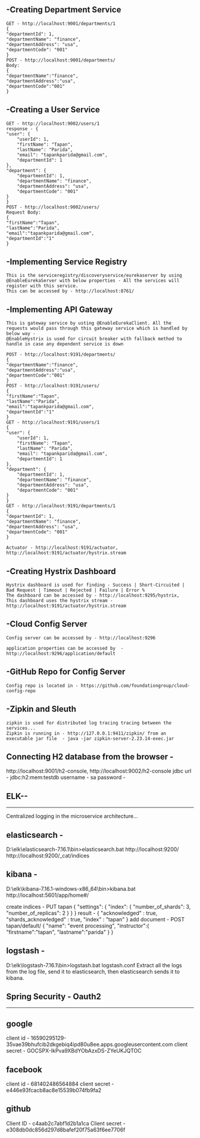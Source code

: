 -Creating Department Service
-----------------------------------
	GET - http://localhost:9001/departments/1
	{
    "departmentId": 1,
    "departmentName": "finance",
    "departmentAddress": "usa",
    "departmentCode": "001"
	}
	POST - http://localhost:9001/departments/
	Body:
	{
	"departmentName":"finance",
	"departmentAddress":"usa",
	"departmentCode":"001"
	}
-Creating a User Service
------------------------------------
	GET - http://localhost:9002/users/1
	response - {
    "user": {
        "userId": 1,
        "firstName": "Tapan",
        "lastName": "Parida",
        "email": "tapankparida@gmail.com",
        "departmentId": 1
    },
    "department": {
        "departmentId": 1,
        "departmentName": "finance",
        "departmentAddress": "usa",
        "departmentCode": "001"
    }
	}
	POST - http://localhost:9002/users/
	Request Body:
	{
	"firstName":"Tapan",
	"lastName":"Parida",
	"email":"tapankparida@gmail.com",
	"departmentId":"1"
	}

	
-Implementing Service Registry
------------------------------------
	This is the serviceregistry/discoveryservice/eurekaserver by using @EnableEurekaServer with below properties - All the services will register with this service. 
	This can be accessed by - http://localhost:8761/
	
-Implementing API Gateway
------------------------------------
	This is gateway service by usting @EnableEurekaClient. All the requests would pass through this gateway service which is handled by below way - 
	@EnableHystrix is used for circuit breaker with fallback method to handle in case any dependent service is down
	
	POST - http://localhost:9191/departments/
	{
	"departmentName":"finance",
	"departmentAddress":"usa",
	"departmentCode":"001"
	}
	POST - http://localhost:9191/users/
	{
	"firstName":"Tapan",
	"lastName":"Parida",
	"email":"tapankparida@gmail.com",
	"departmentId":"1"
	}
	GET - http://localhost:9191/users/1
	{
    "user": {
        "userId": 1,
        "firstName": "Tapan",
        "lastName": "Parida",
        "email": "tapankparida@gmail.com",
        "departmentId": 1
    },
    "department": {
        "departmentId": 1,
        "departmentName": "finance",
        "departmentAddress": "usa",
        "departmentCode": "001"
    }
	}
	GET - http://localhost:9191/departments/1
	{
    "departmentId": 1,
    "departmentName": "finance",
    "departmentAddress": "usa",
    "departmentCode": "001"
	}
	
	Actuator - http://localhost:9191/actuator, http://localhost:9191/actuator/hystrix.stream

-Creating Hystrix Dashboard
------------------------------------
	Hystrix dashboard is used for finding - Success | Short-Circuited | Bad Request | Timeout | Rejected | Failure | Error %
	The dashboard can be accessed by - http://localhost:9295/hystrix, 
	This dashboard uses the hystrix stream - http://localhost:9191/actuator/hystrix.stream


-Cloud Config Server
------------------------------------
	Config server can be accessed by - http://localhost:9296

	application properties can be accessed by  - http://localhost:9296/application/default

-GitHub Repo for Config Server
------------------------------------
	Config repo is located in - https://github.com/foundationgroup/cloud-config-repo
	
-Zipkin and Sleuth
------------------------------------
	zipkin is used for distributed log tracing tracing between the services...
	Zipkin is running in - http://127.0.0.1:9411/zipkin/ from an executable jar file  - java -jar zipkin-server-2.23.14-exec.jar


Connecting H2 database from the browser - 
------------------------------------
http://localhost:9001/h2-console, http://localhost:9002/h2-console
jdbc url - jdbc:h2:mem:testdb
username - sa
password - 


ELK--
------------------------------------
------------------------------------
Centralized logging in the microservice architecture...

elasticsearch - 
--------------
D:\elk\elasticsearch-7.16.1\bin>elasticsearch.bat
http://localhost:9200/
http://localhost:9200/_cat/indices

kibana - 
---------
D:\elk\kibana-7.16.1-windows-x86_64\bin>kibana.bat
http://localhost:5601/app/home#/

create indices - 
PUT tapan 
{
  "settings": {
    "index": {
      "number_of_shards": 3,
      "number_of_replicas": 2
      }
  }
}
result - 
{
  "acknowledged" : true,
  "shards_acknowledged" : true,
  "index" : "tapan"
}
add document - 
POST tapan/default/ 
{
  "name": "event processing",
  "instructor":{
    "firstname":"tapan",
    "lastname":"parida"
  }
}

logstash - 
----------
D:\elk\logstash-7.16.1\bin>logstash.bat logstash.conf
Extract all the logs from the log file, send it to elasticsearch, then elasticsearch sends it to kibana.



Spring Security - Oauth2
------------------------------------
------------------------------------
google
-----------
client id - 16590295129-35vae39bhufcib2dkgebiq4ipd80u8ee.apps.googleusercontent.com
client secret - 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

facebook
--------------
client id - 681402486564884
client secret - e446e93fcacb8ac8e15539b074fb9fa2

github
--------------
Client ID - c4aab2c7abf1d2b1a1ca
Client secret - e308db0dc856d297d8bafef20f75a63f6ee7706f


